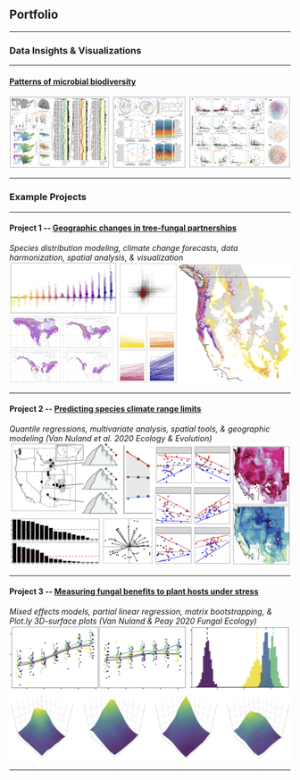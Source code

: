 ## Portfolio

---

### Data Insights & Visualizations 

---

#### [Patterns of microbial biodiversity](/DataVisualization_page.md)
<img src="images/datavizcover.png?raw=true"/>

---

### Example Projects

---

#### Project 1 -- [Geographic changes in tree-fungal partnerships](https://mvannuland.github.io/DS_Project_1/)
<em>Species distribution modeling, climate change forecasts, data harmonization, spatial analysis, & visualization</em>
<img src="images/TreeFungal_overlap.cover.png?raw=true"/>

---

#### Project 2 -- [Predicting species climate range limits](https://mvannuland.github.io/DS_Project_2/)
<em>Quantile regressions, multivariate analysis, spatial tools, & geographic modeling (Van Nuland et al. 2020 Ecology & Evolution)</em>
<img src="images/Trait_range_fig2.png?raw=true"/>

---

#### Project 3 -- [Measuring fungal benefits to plant hosts under stress](https://mvannuland.github.io/DS_Project_3/)
<em>Mixed effects models, partial linear regression, matrix bootstrapping, & Plot.ly 3D-surface plots (Van Nuland & Peay 2020 Fungal Ecology)</em>
<img src="images/PinucMyc_coverfig.png?raw=true"/>

---
